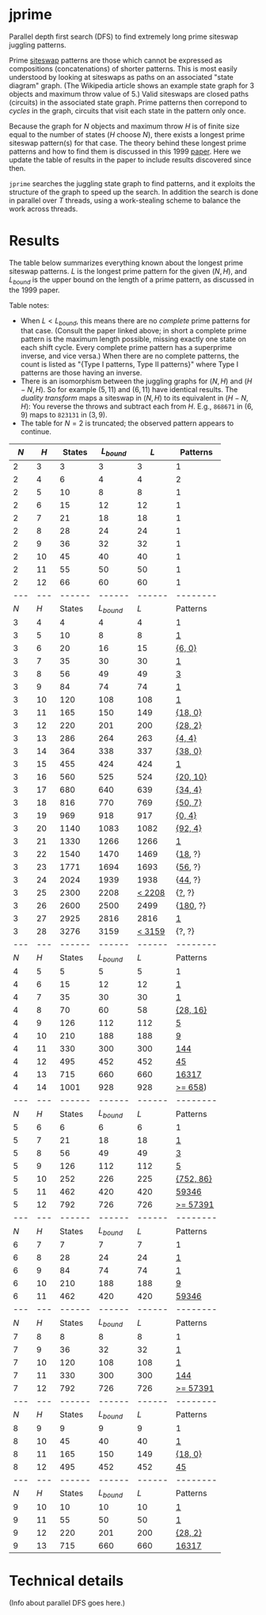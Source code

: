 # jprime
Parallel depth first search (DFS) to find extremely long prime siteswap juggling patterns.

Prime [siteswap](https://en.wikipedia.org/wiki/Siteswap) patterns are those which cannot be expressed as compositions (concatenations) of shorter patterns. This is most easily understood by looking at siteswaps as paths on an associated "state diagram" graph. (The Wikipedia article shows an example state graph for 3 objects and maximum throw value of 5.) Valid siteswaps are closed paths (circuits) in the associated state graph. Prime patterns then correpond to *cycles* in the graph, circuits that visit each state in the pattern only once.

Because the graph for $N$ objects and maximum throw $H$ is of finite size equal to the number of states ($H$ choose $N$), there exists a longest prime siteswap pattern(s) for that case. The theory behind these longest prime patterns and how to find them is discussed in this 1999 [paper](https://github.com/jkboyce/jprime/blob/main/longest_prime_siteswaps_1999.pdf). Here we update the table of results in the paper to include results discovered since then.

`jprime` searches the juggling state graph to find patterns, and it exploits the structure of the graph to speed up the search. In addition the search is done in parallel over $T$ threads, using a work-stealing scheme to balance the work across threads.

# Results

The table below summarizes everything known about the longest prime siteswap patterns. $L$ is the longest prime pattern for the given $(N, H)$, and $L_{bound}$ is the upper bound on the length of a prime pattern, as discussed in the 1999 paper.

Table notes:
- When $L < L_{bound}$, this means there are no *complete* prime patterns for that case. (Consult the paper linked above; in short a complete prime pattern is the maximum length possible, missing exactly one state on each shift cycle. Every complete prime pattern has a superprime inverse, and vice versa.) When there are no complete patterns, the count is listed as "{Type I patterns, Type II patterns}" where Type I patterns are those having an inverse.
- There is an isomorphism between the juggling graphs for $(N, H)$ and $(H-N, H)$. So for example $(5,11)$ and $(6,11)$ have identical results. The *duality transform* maps a siteswap in $(N,H)$ to its equivalent in $(H-N,H)$: You reverse the throws and subtract each from $H$. E.g., `868671` in $(6,9)$ maps to `823131` in $(3,9)$.
- The table for $N=2$ is truncated; the observed pattern appears to continue.

| $N$ | $H$ | States | $L_{bound}$ | $L$ | Patterns |
| --- | --- | ------ | ------ | ------ | -------- |
|  2  |  3  |  3  |  3  |  3  |  1  |
|  2  |  4  |  6  |  4  |  4  |  2  |
|  2  |  5  |  10  |  8  |  8  |  1  |
|  2  |  6  |  15  |  12  |  12  |  1  |
|  2  |  7  |  21  |  18  |  18  |  1  |
|  2  |  8  |  28  |  24  |  24  |  1  |
|  2  |  9  |  36  |  32  |  32  |  1  |
|  2  |  10  |  45  |  40  |  40  |  1  |
|  2  |  11  |  55  |  50  |  50  |  1  |
|  2  |  12  |  66  |  60  |  60  |  1  |
| --- | --- | ------ | ------ | ------ | -------- |
| $N$ | $H$ | States | $L_{bound}$ | $L$ | Patterns |
|  3  |  4  |  4  |  4  |  4  |  1  |
|  3  |  5  |  10  |  8  |  8  |  [1](https://github.com/jkboyce/jprime/blob/main/runs/3_5_8)  |
|  3  |  6  |  20  |  16  |  15  |  [{6, 0}](https://github.com/jkboyce/jprime/blob/main/runs/3_6_15)  |
|  3  |  7  |  35  |  30  |  30  |  [1](https://github.com/jkboyce/jprime/blob/main/runs/3_7_30)  |
|  3  |  8  |  56  |  49  |  49  |  [3](https://github.com/jkboyce/jprime/blob/main/runs/3_8_49)  |
|  3  |  9  |  84  |  74  |  74  |  [1](https://github.com/jkboyce/jprime/blob/main/runs/3_9_74)  |
|  3  |  10  |  120  |  108  |  108  |  [1](https://github.com/jkboyce/jprime/blob/main/runs/3_10_108)  |
|  3  |  11  |  165  |  150  |  149  |  [{18, 0}](https://github.com/jkboyce/jprime/blob/main/runs/3_11_149)  |
|  3  |  12  |  220  |  201  |  200  |  [{28, 2}](https://github.com/jkboyce/jprime/blob/main/runs/3_12_200)  |
|  3  |  13  |  286  |  264  |  263  |  [{4, 4}](https://github.com/jkboyce/jprime/blob/main/runs/3_13_263)  |
|  3  |  14  |  364  |  338  |  337  |  [{38, 0}](https://github.com/jkboyce/jprime/blob/main/runs/3_14_337)  |
|  3  |  15  |  455  |  424  |  424  |  [1](https://github.com/jkboyce/jprime/blob/main/runs/3_15_s0)  |
|  3  |  16  |  560  |  525  |  524  |  [{20, 10}](https://github.com/jkboyce/jprime/blob/main/runs/3_16_524)  |
|  3  |  17  |  680  |  640  |  639  |  [{34, 4}](https://github.com/jkboyce/jprime/blob/main/runs/3_17_639)  |
|  3  |  18  |  816  |  770  |  769  |  [{50, 7}](https://github.com/jkboyce/jprime/blob/main/runs/3_18_769)  |
|  3  |  19  |  969  |  918  |  917  |  [{0, 4}](https://github.com/jkboyce/jprime/blob/main/runs/3_19_917)  |
|  3  |  20  |  1140  |  1083  |  1082  |  [{92, 4}](https://github.com/jkboyce/jprime/blob/main/runs/3_20_1082)  |
|  3  |  21  |  1330  |  1266  |  1266  |  [1](https://github.com/jkboyce/jprime/blob/main/runs/3_21_s0)  |
|  3  |  22  |  1540  |  1470  |  1469  |  {[18](https://github.com/jkboyce/jprime/blob/main/runs/3_22_s1), ?}  |
|  3  |  23  |  1771  |  1694  |  1693  |  {[56](https://github.com/jkboyce/jprime/blob/main/runs/3_23_s1), ?}  |
|  3  |  24  |  2024  |  1939  |  1938  |  {[44](https://github.com/jkboyce/jprime/blob/main/runs/3_24_s1), ?}  |
|  3  |  25  |  2300  |  2208  |  [< 2208](https://github.com/jkboyce/jprime/blob/main/runs/3_25_s0)  |  {[?](https://github.com/jkboyce/jprime/blob/main/runs/3_25_s1), ?}  |
|  3  |  26  |  2600  |  2500  |  2499  |  {[180](https://github.com/jkboyce/jprime/blob/main/runs/3_26_s1), ?}  |
|  3  |  27  |  2925  |  2816  |  2816  |  [1](https://github.com/jkboyce/jprime/blob/main/runs/3_27_s0)  |
|  3  |  28  |  3276  |  3159  |  [< 3159](https://github.com/jkboyce/jprime/blob/main/runs/3_28_s0)  |  {?, ?}  |
| --- | --- | ------ | ------ | ------ | -------- |
| $N$ | $H$ | States | $L_{bound}$ | $L$ | Patterns |
|  4  |  5  |  5  |  5  |  5  |  1  |
|  4  |  6  |  15  |  12  |  12  |  [1](https://github.com/jkboyce/jprime/blob/main/runs/4_6_12)  |
|  4  |  7  |  35  |  30  |  30  |  [1](https://github.com/jkboyce/jprime/blob/main/runs/4_7_30)  |
|  4  |  8  |  70  |  60  |  58  |  [{28, 16}](https://github.com/jkboyce/jprime/blob/main/runs/4_8_58)  |
|  4  |  9  |  126  |  112  |  112  |  [5](https://github.com/jkboyce/jprime/blob/main/runs/4_9_112)  |
|  4  |  10  |  210  |  188  |  188  |  [9](https://github.com/jkboyce/jprime/blob/main/runs/4_10_188)  |
|  4  |  11  |  330  |  300  |  300  |  [144](https://github.com/jkboyce/jprime/blob/main/runs/4_11_300)  |
|  4  |  12  |  495  |  452  |  452  |  [45](https://github.com/jkboyce/jprime/blob/main/runs/4_12_s0)  |
|  4  |  13  |  715  |  660  |  660  |  [16317](https://github.com/jkboyce/jprime/blob/main/runs/4_13_s0)  |
|  4  |  14  |  1001  |  928  |  928  |  [>= 658]([https://github.com/jkboyce/jprime/blob/main/runs%20(in%20progress)/4_14_s0))  |
| --- | --- | ------ | ------ | ------ | -------- |
| $N$ | $H$ | States | $L_{bound}$ | $L$ | Patterns |
|  5  |  6  |  6  |  6  |  6  |  1  |
|  5  |  7  |  21  |  18  |  18  |  [1](https://github.com/jkboyce/jprime/blob/main/runs/5_7_18)  |
|  5  |  8  |  56  |  49  |  49  |  [3](https://github.com/jkboyce/jprime/blob/main/runs/5_8_49)  |
|  5  |  9  |  126  |  112  |  112  |  [5](https://github.com/jkboyce/jprime/blob/main/runs/5_9_112)  |
|  5  |  10  |  252  |  226  |  225  |  [{752, 86}](https://github.com/jkboyce/jprime/blob/main/runs/5_10_225)  |
|  5  |  11  |  462  |  420  |  420  |  [59346](https://github.com/jkboyce/jprime/blob/main/runs/5_11_s0)  |
|  5  |  12  |  792  |  726  |  726  |  [>= 57391]([https://github.com/jkboyce/jprime/blob/main/runs%20(in%20progress)/5_12_s0)  |
| --- | --- | ------ | ------ | ------ | -------- |
| $N$ | $H$ | States | $L_{bound}$ | $L$ | Patterns |
|  6  |  7  |  7  |  7  |  7  |  1  |
|  6  |  8  |  28  |  24  |  24  |  [1](https://github.com/jkboyce/jprime/blob/main/runs/6_8_24)  |
|  6  |  9  |  84  |  74  |  74  |  [1](https://github.com/jkboyce/jprime/blob/main/runs/6_9_74)  |
|  6  |  10  |  210  |  188  |  188  |  [9](https://github.com/jkboyce/jprime/blob/main/runs/6_10_s0)  |
|  6  |  11  |  462  |  420  |  420  |  [59346](https://github.com/jkboyce/jprime/blob/main/runs/5_11_s0)  |
| --- | --- | ------ | ------ | ------ | -------- |
| $N$ | $H$ | States | $L_{bound}$ | $L$ | Patterns |
|  7  |  8  |  8  |  8  |  8  |  1  |
|  7  |  9  |  36  |  32  |  32  |  [1](https://github.com/jkboyce/jprime/blob/main/runs/7_9_32)  |
|  7  |  10  |  120  |  108  |  108  |  [1](https://github.com/jkboyce/jprime/blob/main/runs/7_10_s0)  |
|  7  |  11  |  330  |  300  |  300  |  [144](https://github.com/jkboyce/jprime/blob/main/runs/7_11_s0)  |
|  7  |  12  |  792  |  726  |  726  |  [>= 57391]([https://github.com/jkboyce/jprime/blob/main/runs%20(in%20progress)/5_12_s0)  |
| --- | --- | ------ | ------ | ------ | -------- |
| $N$ | $H$ | States | $L_{bound}$ | $L$ | Patterns |
|  8  |  9  |  9  |  9  |  9  |  1  |
|  8  |  10  |  45  |  40  |  40  |  [1](https://github.com/jkboyce/jprime/blob/main/runs/8_10_40)  |
|  8  |  11  |  165  |  150  |  149  |  [{18, 0}](https://github.com/jkboyce/jprime/blob/main/runs/8_11_149)  |
|  8  |  12  |  495  |  452  |  452  |  [45](https://github.com/jkboyce/jprime/blob/main/runs/8_12_s0)  |
| --- | --- | ------ | ------ | ------ | -------- |
| $N$ | $H$ | States | $L_{bound}$ | $L$ | Patterns |
|  9  |  10  |  10  |  10  |  10  |  [1](https://github.com/jkboyce/jprime/blob/main/runs/9_10_10)  |
|  9  |  11  |  55  |  50  |  50  |  [1](https://github.com/jkboyce/jprime/blob/main/runs/9_11_50)  |
|  9  |  12  |  220  |  201  |  200  |  [{28, 2}](https://github.com/jkboyce/jprime/blob/main/runs/9_12_200)  |
|  9  |  13  |  715  |  660  |  660  |  [16317](https://github.com/jkboyce/jprime/blob/main/runs/4_13_s0)  |

# Technical details

(Info about parallel DFS goes here.)
